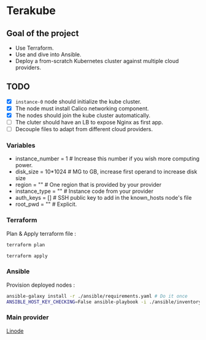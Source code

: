 # Terakube

## Goal of the project

- Use Terraform.
- Use and dive into Ansible.
- Deploy a from-scratch Kubernetes cluster against multiple cloud providers.

## TODO

- [x] `instance-0` node should initialize the kube cluster.
- [x] The node must install Calico networking component.
- [x] The nodes should join the kube cluster automatically.
- [ ] The cluter should have an LB to expose Nginx as first app.
- [ ] Decouple files to adapt from different cloud providers.

### Variables

- instance_number = 1 # Increase this number if you wish more computing power.
- disk_size = 10\*1024 # MG to GB, increase first operand to increase disk size
- region = "" # One region that is provided by your provider
- instance_type = "" # Instance code from your provider
- auth_keys = [] # SSH public key to add in the known_hosts node's file
- root_pwd = "" # Explicit.

### Terraform

Plan & Apply terraform file :

```bash
terraform plan
```

```bash
terraform apply
```

### Ansible

Provision deployed nodes :

```bash
ansible-galaxy install -r ./ansible/requirements.yaml # Do it once
ANSIBLE_HOST_KEY_CHECKING=False ansible-playbook -i ./ansible/inventory.yaml --private-key ${PRIVATE_KEY} ./ansible/playbook.yaml
```

### Main provider

[Linode](https://cloud.linode.com/)
